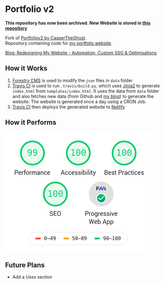 # Portfolio v2

**This repository has now been archived. New Website is stored in [this repository](https://github.com/haideralipunjabi/haideralipunjabi.com)**

Fork of [Portfoliov2 by CasperTheGhost](https://github.com/Dev-CasperTheGhost/portfolio-v2).  
Repository containing code for [my portfolio website](https://haideralipunjabi.com).

[Blog: Redesigning My Website - Automation, Custom SSG & Optimisations](https://blog.haideralipunjabi.com/posts/redesigning-my-website-automation-custom-ssg-optimisations/)

## How it Works  

1. [Forestry CMS](https://forestry.io/) is used to modify the `json` files in `data` folder
2. [Travis CI](https://travis-ci.org/) is used to run `.travis/build.py`, which uses [Jinja2](https://pypi.org/project/Jinja2/) to generate `index.html` from `templates/index.html`. It uses the data from `data` folder and also fetches new data (from Github and [my blog](https://blog.haideralipunjabi.com)) to generate the website. The website is generated once a day using a CRON Job.
3. [Travis CI](https://travis-ci.org/) then deploys the generated website to [Netlify](https://netlify.com)

## How it Performs

![Lighthouse Test](.github/lighthouse.png)

## Future Plans

* Add a *Uses* section
